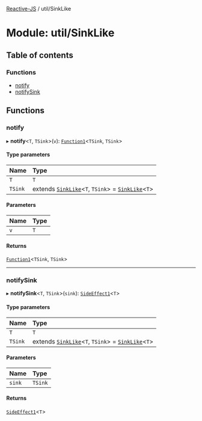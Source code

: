 [Reactive-JS](../README.md) / util/SinkLike

# Module: util/SinkLike

## Table of contents

### Functions

- [notify](util_SinkLike.md#notify)
- [notifySink](util_SinkLike.md#notifysink)

## Functions

### notify

▸ **notify**<`T`, `TSink`\>(`v`): [`Function1`](functions.md#function1)<`TSink`, `TSink`\>

#### Type parameters

| Name | Type |
| :------ | :------ |
| `T` | `T` |
| `TSink` | extends [`SinkLike`](../interfaces/util.SinkLike.md)<`T`, `TSink`\> = [`SinkLike`](../interfaces/util.SinkLike.md)<`T`\> |

#### Parameters

| Name | Type |
| :------ | :------ |
| `v` | `T` |

#### Returns

[`Function1`](functions.md#function1)<`TSink`, `TSink`\>

___

### notifySink

▸ **notifySink**<`T`, `TSink`\>(`sink`): [`SideEffect1`](functions.md#sideeffect1)<`T`\>

#### Type parameters

| Name | Type |
| :------ | :------ |
| `T` | `T` |
| `TSink` | extends [`SinkLike`](../interfaces/util.SinkLike.md)<`T`, `TSink`\> = [`SinkLike`](../interfaces/util.SinkLike.md)<`T`\> |

#### Parameters

| Name | Type |
| :------ | :------ |
| `sink` | `TSink` |

#### Returns

[`SideEffect1`](functions.md#sideeffect1)<`T`\>

